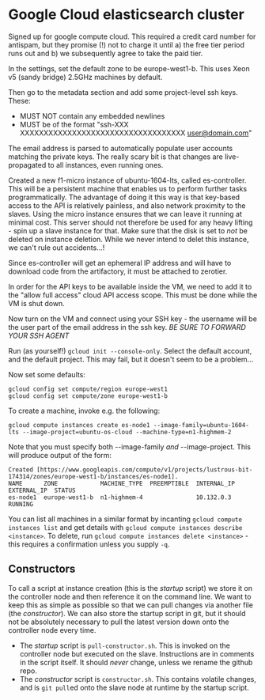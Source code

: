 Google Cloud elasticsearch cluster
===================================

Signed up for google compute cloud. This required a credit card number for antispam, but they promise (!) not to charge it until a) the free tier period runs out and b) we subsequently agree to take the paid tier.

In the settings, set the default zone to be europe-west1-b. This uses Xeon v5 (sandy bridge) 2.5GHz machines by default.

Then go to the metadata section and add some project-level ssh keys. These:

- MUST NOT contain any embedded newlines
- MUST be of the format "ssh-XXX XXXXXXXXXXXXXXXXXXXXXXXXXXXXXXXXXXX user@domain.com"

The email address is parsed to automatically populate user accounts matching the private keys. The really scary bit is that changes are live-propagated to all instances, even running ones.

Created a new f1-micro instance of ubuntu-1604-lts, called es-controller. This will be a persistent machine that enables us to perform further tasks programmatically. The advantage of doing it this way is that key-based access to the API is relatively painless, and also network proximity to the slaves. Using the micro instance ensures that we can leave it running at minimal cost. This server should not therefore be used for any heavy lifting - spin up a slave instance for that.
Make sure that the disk is set to *not* be deleted on instance deletion. While we never intend to delet this instance, we can't rule out accidents...!

Since es-controller will get an ephemeral IP address and will have to download code from the artifactory, it must be attached to zerotier.

In order for the API keys to be available inside the VM, we need to add it to the "allow full access" cloud API access scope. This must be done while the VM is shut down.

Now turn on the VM and connect using your SSH key - the username will be the user part of the email address in the ssh key. *BE SURE TO FORWARD YOUR SSH AGENT*

Run (as yourself!) `gcloud init --console-only`. Select the default account, and the default project. This may fail, but it doesn't seem to be a problem...

Now set some defaults:

```
gcloud config set compute/region europe-west1
gcloud config set compute/zone europe-west1-b
```

To create a machine, invoke e.g. the following:

```
gcloud compute instances create es-node1 --image-family=ubuntu-1604-lts --image-project=ubuntu-os-cloud --machine-type=n1-highmem-2
```

Note that you must specify both --image-family *and* --image-project. This will produce output of the form:

```
Created [https://www.googleapis.com/compute/v1/projects/lustrous-bit-174314/zones/europe-west1-b/instances/es-node1].
NAME      ZONE            MACHINE_TYPE  PREEMPTIBLE  INTERNAL_IP  EXTERNAL_IP  STATUS
es-node1  europe-west1-b  n1-highmem-4               10.132.0.3                RUNNING
```

You can list all machines in a similar format by incanting `gcloud compute instances list` and get details with `gcloud compute instances describe <instance>`.
To delete, run `gcloud compute instances delete <instance>` - this requires a confirmation unless you supply `-q`.


Constructors
------------

To call a script at instance creation (this is the *startup* script) we store it on the controller node and then reference it on the command line.
We want to keep this as simple as possible so that we can pull changes via another file (the *constructor*). We can also store the startup script in git, but it should not be
absolutely necessary to pull the latest version down onto the controller node every time.

- The *startup* script is `pull-constructor.sh`. This is invoked on the controller node but executed on the slave. Instructions are in comments in the script itself. It should *never* change, unless we rename the github repo.
- The *constructor* script is `constructor.sh`. This contains volatile changes, and is `git pull`ed onto the slave node at runtime by the startup script.

